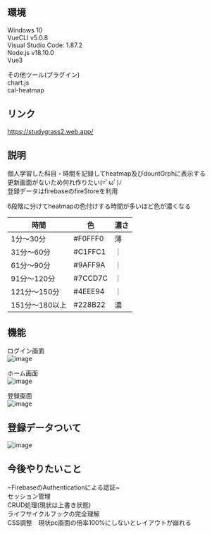 ## 環境
Windows 10  
VueCLI v5.0.8    
Visual Studio Code: 1.87.2  
Node.js v18.10.0  
Vue3

その他ツール(プラグイン)  
chart.js  
cal-heatmap  

## リンク
https://studygrass2.web.app/

## 説明  
個人学習した科目・時間を記録してheatmap及びdountGrphに表示する  
更新画面がないため何れ作りたい(=ﾟωﾟ)ﾉ  
登録データはfirebaseのfireStoreを利用

6段階に分けてheatmapの色付けする時間が多いほど色が濃くなる  

| 時間 | 色 | 濃さ|
| ---- | ---- | ---- |
| 1分～30分 |   #F0FFF0 | 薄 |
| 31分～60分  |   #C1FFC1 | ｜ |
| 61分～90分  |   #9AFF9A | ｜ |
| 91分～120分  |  #7CCD7C | ｜ |
| 121分～150分 |   #4EEE94 | ｜ |
| 151分～180以上    | #228B22 | 濃 |




## 機能

ログイン画面  
![image](https://github.com/mshtwtnb0219/StudyGrass/assets/77442526/587452cc-c400-461a-a291-388754f3428f)  


ホーム画面  
![image](https://github.com/mshtwtnb0219/StudyGrass/assets/77442526/b747f75c-8dcd-4d43-b12d-4e001c40fa15)

登録画面  
![image](https://github.com/mshtwtnb0219/StudyGrass/assets/77442526/acc4e1d7-7ec4-434a-a318-5ac40879e844)



## 登録データついて
![image](https://github.com/mshtwtnb0219/StudyGrass/assets/77442526/7ff16299-b418-4daa-90f4-10e9ea0ca75a)



## 今後やりたいこと
  ~FirebaseのAuthenticationによる認証~  
セッション管理  
CRUD処理(現状は上書き状態)  
ライフサイクルフックの完全理解  
CSS調整　現状pc画面の倍率100%にしないとレイアウトが崩れる  



